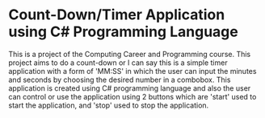 # Count-Down/Timer Application using C# Programming Language
This is a project of the Computing Career and Programming course. This project aims to do a count-down or I can say this is a simple timer application with a form of 'MM:SS' in which the user can input the minutes and seconds by choosing the desired number in a combobox. This application is created using C# programming language and also the user can control or use the application using 2 buttons which are 'start' used to start the application, and 'stop' used to stop the application.
